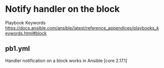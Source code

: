 # Notify handler on the block

Playbook Keywords
https://docs.ansible.com/ansible/latest/reference_appendices/playbooks_keywords.html#block

## pb1.yml

Handler notification on a block works in Ansible [core 2.17.1]

